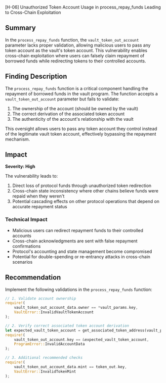 [H-06] Unauthorized Token Account Usage in process_repay_funds Leading to Cross-Chain Exploitation

## Summary
In the `process_repay_funds` function, the `vault_token_out_account` parameter lacks proper validation, allowing malicious users to pass any token account as the vault's token account. This vulnerability enables cross-chain exploitation where users can falsely claim repayment of borrowed funds while redirecting tokens to their controlled accounts.

## Finding Description
The `process_repay_funds` function is a critical component handling the repayment of borrowed funds in the vault program. The function accepts a `vault_token_out_account` parameter but fails to validate:
1. The ownership of the account (should be owned by the vault)
2. The correct derivation of the associated token account
3. The authenticity of the account's relationship with the vault

This oversight allows users to pass any token account they control instead of the legitimate vault token account, effectively bypassing the repayment mechanism.

## Impact
**Severity: High**

The vulnerability leads to:
1. Direct loss of protocol funds through unauthorized token redirection
2. Cross-chain state inconsistency where other chains believe funds were repaid when they weren't
3. Potential cascading effects on other protocol operations that depend on accurate repayment status

### Technical Impact
- Malicious users can redirect repayment funds to their controlled accounts
- Cross-chain acknowledgments are sent with false repayment confirmations
- Protocol's accounting and state management become compromised
- Potential for double-spending or re-entrancy attacks in cross-chain scenarios


## Recommendation
Implement the following validations in the `process_repay_funds` function:

```rust
// 1. Validate account ownership
require!(
    vault_token_out_account_data.owner == *vault_params.key,
    VaultError::InvalidVaultTokenAccount
);

// 2. Verify correct associated token account derivation
let expected_vault_token_account = get_associated_token_address(vault_params.key, token_out.key);
require!(
    vault_token_out_account.key == &expected_vault_token_account,
    ProgramError::InvalidAccountData
);

// 3. Additional recommended checks
require!(
    vault_token_out_account_data.mint == token_out.key,
    VaultError::InvalidTokenMint
);
```

